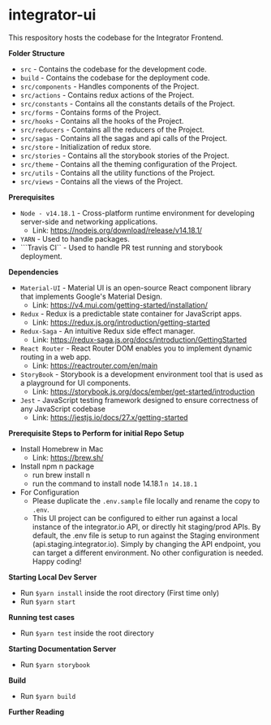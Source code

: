 
# integrator-ui
This respository hosts the codebase for the Integrator Frontend.

**Folder Structure**
- ```src``` - Contains the codebase for the development code.
- ```build``` - Contains the codebase for the deployment code.
- ```src/components``` - Handles components of the Project.
- ```src/actions``` - Contains redux actions of the Project.
- ```src/constants``` - Contains all the constants details of the Project.
- ```src/forms``` - Contains forms of the Project.
- ```src/hooks``` - Contains all the hooks of the Project.
- ```src/reducers``` - Contains all the reducers of the Project.
- ```src/sagas``` - Contains all the sagas and api calls of the Project.
- ```src/store``` - Initialization of redux store.
- ```src/stories``` - Contains all the storybook stories of the Project.
- ```src/theme``` - Contains all the theming configuration of the Project.
- ```src/utils``` - Contains all the utility functions of the Project.
- ```src/views``` - Contains all the views of the Project.



**Prerequisites**
- ```Node - v14.18.1``` - Cross-platform runtime environment for developing server-side and networking applications.
   - Link: https://nodejs.org/download/release/v14.18.1/
- ```YARN``` - Used to handle packages.
- ```Travis CI`` - Used to handle PR test running and storybook deployment.

**Dependencies**
- ```Material-UI``` - Material UI is an open-source React component library that implements Google's Material Design.
    - Link: https://v4.mui.com/getting-started/installation/
- ```Redux``` - Redux is a predictable state container for JavaScript apps.
    - Link: https://redux.js.org/introduction/getting-started
- ```Redux-Saga``` - An intuitive Redux side effect manager.
    - Link: https://redux-saga.js.org/docs/introduction/GettingStarted
- ```React Router``` - React Router DOM enables you to implement dynamic routing in a web app.
    - Link: https://reactrouter.com/en/main
- ```StoryBook``` - Storybook is a development environment tool that is used as a playground for UI components.
    - Link: https://storybook.js.org/docs/ember/get-started/introduction
- ```Jest``` - JavaScript testing framework designed to ensure correctness of any JavaScript codebase
    - Link: https://jestjs.io/docs/27.x/getting-started
    


**Prerequisite Steps to Perform for initial Repo Setup**
- Install Homebrew in Mac 
    - Link: https://brew.sh/
- Install npm n package
    - run brew install n
    - run the command to install node 14.18.1 `n 14.18.1`
- For Configuration
    - Please duplicate the `.env.sample` file locally and rename the copy to `.env`.
    - This UI project can be configured to either run against a local instance of the integrator.io API, 
      or directly hit staging/prod APIs. By default, the .env file is setup to run against the Staging 
      environment (api.staging.integrator.io). Simply by changing the API endpoint, you can
      target a different environment. No other configuration is needed. Happy coding!


**Starting Local Dev Server**
- Run ``$yarn install`` inside the root directory (First time only)
- Run ``$yarn start``

**Running test cases**
- Run ``$yarn test`` inside the root directory

**Starting Documentation Server**
- Run ``$yarn storybook``

**Build**
- Run ``$yarn build``

**Further Reading**


